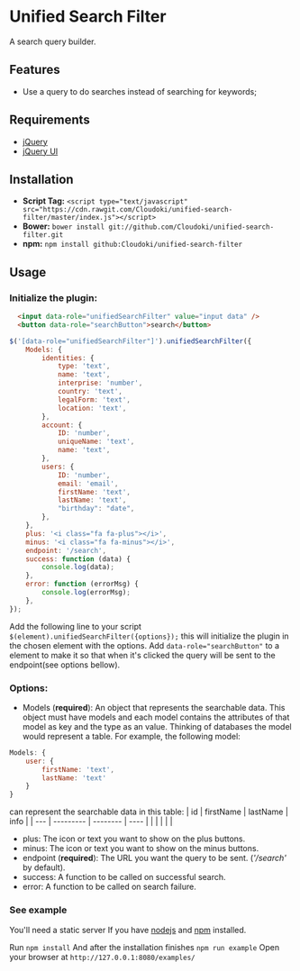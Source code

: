 # Unified Search Filter

A search query builder.

## Features
- Use a query to do searches instead of searching for keywords;

## Requirements
- [jQuery](https://jquery.com/)
- [jQuery UI](https://jqueryui.com/)

## Installation
- **Script Tag:** `<script type="text/javascript" src="https://cdn.rawgit.com/Cloudoki/unified-search-filter/master/index.js"></script>`
- **Bower:** `bower install git://github.com/Cloudoki/unified-search-filter.git`
- **npm:** `npm install github:Cloudoki/unified-search-filter`

## Usage

### Initialize the plugin:
```html
  <input data-role="unifiedSearchFilter" value="input data" />
  <button data-role="searchButton">search</button>
```
```javascript
$('[data-role="unifiedSearchFilter"]').unifiedSearchFilter({
    Models: {
        identities: {
            type: 'text',
            name: 'text',
            interprise: 'number',
            country: 'text',
            legalForm: 'text',
            location: 'text',
        },
        account: {
            ID: 'number',
            uniqueName: 'text',
            name: 'text',
        },
        users: {
            ID: 'number',
            email: 'email',
            firstName: 'text',
            lastName: 'text',
            "birthday": "date",
        },
    },
    plus: '<i class="fa fa-plus"></i>',
    minus: '<i class="fa fa-minus"></i>',
    endpoint: '/search',
    success: function (data) {
        console.log(data);
    },
    error: function (errorMsg) {
        console.log(errorMsg);
    },
});
```
Add the following line to your script `$(element).unifiedSearchFilter({options});` this will initialize the plugin in the chosen element with the options.
Add `data-role="searchButton"` to a element to make it so that when it's clicked the query will be sent to the endpoint(see options bellow).

### Options:
- Models (**required**): An object that represents the searchable data. This object must have models and each model contains the attributes of that model as key and the type as an value. Thinking of databases the model would represent a table. For example, the following model:
```javascript
Models: {
    user: {
        firstName: 'text',
        lastName: 'text'
    }
}
```
can represent the searchable data in this table:
| id  | firstName | lastName | info |
| --- | --------- | -------- | ---- |
|     |           |          |      |
- plus: The icon or text you want to show on the plus buttons.
- minus: The icon or text you want to show on the minus buttons.
- endpoint (**required**): The URL you want the query to be sent. (*'/search'* by default).
- success: A function to be called on successful search.
- error: A function to be called on search failure.

### See example
You'll need a static server
If you have [nodejs](https://nodejs.org/) and [npm](https://www.npmjs.com/) installed.

Run `npm install`
And after the installation finishes 
`npm run example`
Open your browser at `http://127.0.0.1:8080/examples/`
